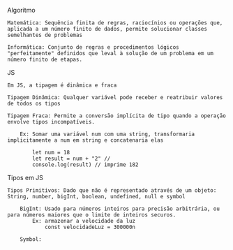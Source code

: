 Algoritmo

    Matemática: Sequência finita de regras, raciocínios ou operações que, aplicada a um número finito de dados, permite solucionar classes semelhantes de problemas

    Informática: Conjunto de regras e procedimentos lógicos "perfeitamente" definidos que leval à solução de um problema em um número finito de etapas.

JS

    Em JS, a tipagem é dinâmica e fraca

    Tipagem Dinâmica: Qualquer variável pode receber e reatribuir valores de todos os tipos

    Tipagem Fraca: Permite a conversão implícita de tipo quando a operação envolve tipos incompatíveis.

        Ex: Somar uma variável num com uma string, transformaria implicitamente a num em string e concatenaria elas
        
            let num = 18
            let result = num + "2" //
            console.log(result) // imprime 182

Tipos em JS

    Tipos Primitivos: Dado que não é representado através de um objeto: String, number, bigInt, boolean, undefined, null e symbol
            
        BigInt: Usado para números inteiros para precisão arbitrária, ou para números maiores que o limite de inteiros securos. 
            Ex: armazenar a velocidade da luz
                const velocidadeLuz = 300000n

        Symbol: 
